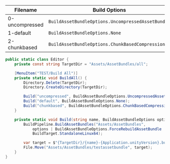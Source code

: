 | Filename       | Build Options                                     | Compression |
|----------------|---------------------------------------------------|-------------|
| 0-uncompressed | `BuildAssetBundleOptions.UncompressedAssetBundle` | None        |
| 1-default      | `BuildAssetBundleOptions.None`                    | lzma        |
| 2-chunkbased   | `BuildAssetBundleOptions.ChunkBasedCompression`   | lz4hc       |


```cs
public static class Editor {
    private const string TargetDir = "Assets/AssetBundles/all";

    [MenuItem("TEST/Build All")]
    private static void BuildAll() {
        Directory.Delete(TargetDir);
        Directory.CreateDirectory(TargetDir);

        Build("uncompressed", BuildAssetBundleOptions.UncompressedAssetBundle);
        Build("default", BuildAssetBundleOptions.None);
        Build("chunkbased", BuildAssetBundleOptions.ChunkBasedCompression);
    }

    private static void Build(string name, BuildAssetBundleOptions options) {
        BuildPipeline.BuildAssetBundles("Assets/AssetBundles",
            options | BuildAssetBundleOptions.ForceRebuildAssetBundle | BuildAssetBundleOptions.StrictMode,
            BuildTarget.StandaloneLinux64);

        var target = $"{TargetDir}/{name}-{Application.unityVersion}.bundle";
        File.Move("Assets/AssetBundles/testassetbundle", target);
    }
}
```